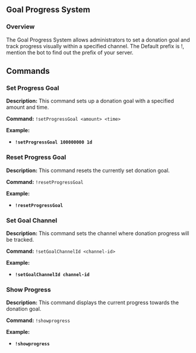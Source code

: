 ## Goal Progress System

### Overview

The Goal Progress System allows administrators to set a donation goal and track progress visually within a specified channel. The Default prefix is !, mention the bot to find out the prefix of your server.

## Commands

### Set Progress Goal

**Description:** This command sets up a donation goal with a specified amount and time.

**Command:** `!setProgressGoal <amount> <time>`

**Example:**
- **`!setProgressGoal 100000000 1d`**

### Reset Progress Goal

**Description:** This command resets the currently set donation goal.

**Command:** `!resetProgressGoal`

**Example:**
- **`!resetProgressGoal`**

### Set Goal Channel

**Description:** This command sets the channel where donation progress will be tracked.

**Command:** `!setGoalChannelId <channel-id>`

**Example:**
- **`!setGoalChannelId channel-id`**

### Show Progress

**Description:** This command displays the current progress towards the donation goal.

**Command:** `!showprogress`

**Example:**
- **`!showprogress`**
